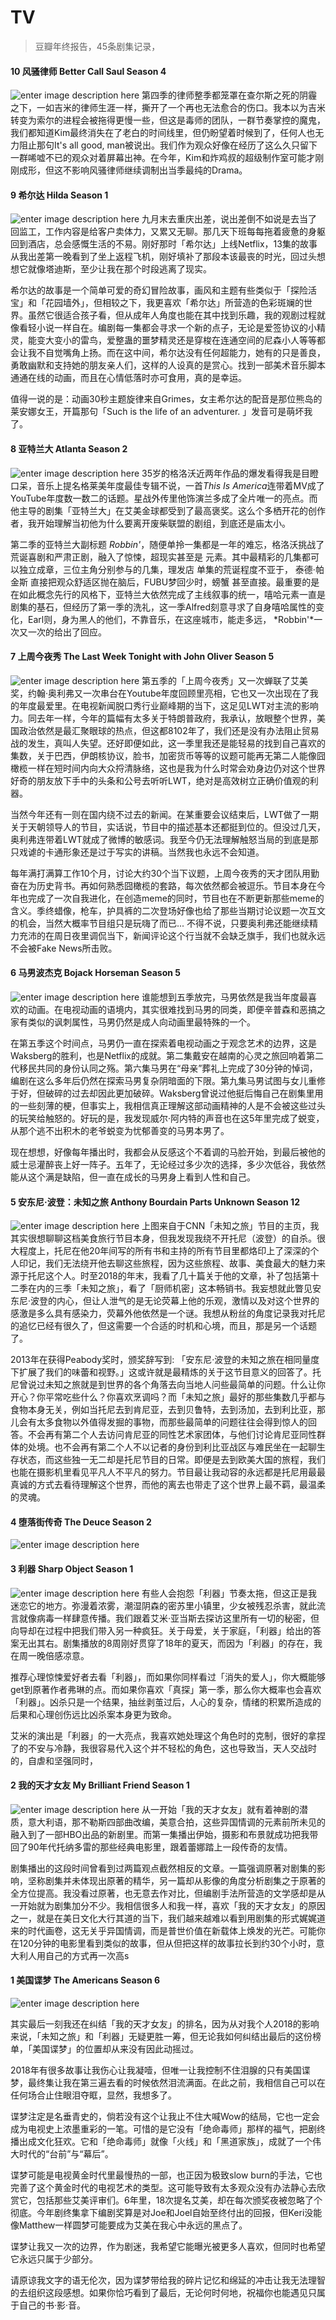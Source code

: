 # TV

> 豆瓣年终报告，45条剧集记录，

#### 10 风骚律师 Better Call Saul Season 4
![enter image description here](https://img3.doubanio.com/view/photo/raw/public/p2530384714.jpg)
第四季的律师整季都笼罩在查尔斯之死的阴霾之下，一如吉米的律师生涯一样，撕开了一个再也无法愈合的伤口。我本以为吉米转变为索尔的进程会被拖得更慢一些，但这是毒师的团队，一群节奏掌控的魔鬼，我们都知道Kim最终消失在了老白的时间线里，但仍盼望着时候到了，任何人也无力阻止那句It's all good, man被说出。我们作为观众好像在经历了这么久只留下一群唏嘘不已的观众对着屏幕出神。在今年，Kim和炸鸡叔的超级制作室可能才刚刚成形，但这不影响风骚律师继续调制出当季最纯的Drama。

#### 9 希尔达 Hilda Season 1
![enter image description here](https://img3.doubanio.com/view/photo/raw/public/p2533939911.jpg)
九月末去重庆出差，说出差倒不如说是去当了回监工，工作内容是给客户卖体力，又累又无聊。那几天下班每每拖着疲惫的身躯回到酒店，总会感慨生活的不易。刚好那时「希尔达」上线Netflix，13集的故事从我出差第一晚看到了坐上返程飞机，刚好填补了那段本该最丧的时光，回过头想想它就像塔迪斯，至少让我在那个时段逃离了现实。

希尔达的故事是一个简单可爱的奇幻冒险故事，画风和主题有些类似于「探险活宝」和「花园墙外」，但相较之下，我更喜欢「希尔达」所营造的色彩斑斓的世界。虽然它很适合孩子看，但从成年人角度也能在其中找到乐趣，我的观剧过程就像看轻小说一样自在。编剧每一集都会寻求一个新的点子，无论是爱签协议的小精灵，能变大变小的雷鸟，爱整蛊的噩梦精灵还是穿梭在连通空间的尼森小人等等都会让我不自觉嘴角上扬。而在这中间，希尔达没有任何超能力，她有的只是善良，勇敢幽默和支持她的朋友亲人们，这样的人设真的是赏心。找到一部美术音乐脚本通通在线的动画，而且在心情低落时亦可食用，真的是幸运。

值得一说的是：动画30秒主题旋律来自Grimes，女主希尔达的配音是那位熊岛的莱安娜女王，开篇那句「Such is the life of an adventurer. 」发音可是萌坏我了。

#### 8 亚特兰大 Atlanta Season 2
![enter image description here](https://img1.doubanio.com/view/photo/raw/public/p2513158099.jpg)
35岁的格洛沃近两年作品的爆发看得我是目瞪口呆，音乐上提名格莱美年度最佳专辑不说，一首*This Is America*连带着MV成了YouTube年度数一数二的话题。星战外传里他饰演兰多成了全片唯一的亮点。而他主导的剧集「亚特兰大」在艾美金球都受到了最高褒奖。这么个多栖开花的创作者，我开始理解当初他为什么要离开废柴联盟的剧组，到底还是庙太小。

第二季的亚特兰大副标题 *Robbin'*，随便单拎一集都是一年的难忘，格洛沃挑战了荒诞喜剧和严肃正剧，融入了惊悚，超现实甚至是 元素。其中最精彩的几集都可以独立成章，三位主角分别参与的几集，理发店 单集的荒诞程度不亚于， 泰德·帕金斯 直接把观众舒适区抛在脑后，FUBU梦回少时，螃蟹 甚至直接。最重要的是在如此概念先行的风格下，亚特兰大依然完成了主线叙事的统一，嘻哈元素一直是剧集的基石，但经历了第一季的洗礼，这一季Alfred刻意寻求了自身嘻哈属性的变化，Earl则，身为黑人的他们，不靠音乐，在这座城市，能走多远， *Robbin'*一次又一次的给出了回应。


#### 7 上周今夜秀 The Last Week Tonight with John Oliver Season 5
![enter image description here](https://img3.doubanio.com/view/photo/raw/public/p2516871552.jpg)
第五季的「上周今夜秀」又一次蝉联了艾美奖，约翰·奥利弗又一次串台在Youtube年度回顾里亮相，它也又一次出现在了我的年度最爱里。在电视新闻脱口秀行业巅峰期的当下，这足见LWT对主流的影响力。同去年一样，今年的篇幅有太多关于特朗普政府，我承认，放眼整个世界，美国政治依然是最汇聚眼球的热点，但这都8102年了，我们还是没有办法阻止贸易战的发生，真叫人失望。还好即便如此，这一季里我还是能轻易的找到自己喜欢的集数，关于巴西，伊朗核协议，脸书，加密货币等等的议题可能再无第二人能像囧橄榄一样在短时间内向大众捋清脉络，这也是我为什么时常会劝身边仍对这个世界好奇的朋友放下手中的头条和公号去听听LWT，绝对是高效树立正确价值观的利器。

当然今年还有一则在国内绕不过去的新闻。在某重要会议结束后，LWT做了一期关于天朝领导人的节目，实话说，节目中的描述基本还都挺到位的。但没过几天，奥利弗连带着LWT就成了微博的敏感词。我至今仍无法理解触怒当局的到底是那只戏谑的卡通形象还是过于写实的讲稿。当然我也永远不会知道。

每年满打满算工作10个月，讨论大约30个当下议题，上周今夜秀的天才团队用勤奋在为历史背书。再如何熟悉囧橄榄的套路，每次依然都会被逗乐。节目本身在今年也完成了一次自我进化，在创造meme的同时，节目也在不断更新那些meme的含义。季终蜡像，枪车，护具裤的二次登场好像也给了那些当期讨论议题一次互文的机会，当然大概率节目组只是玩嗨了而已... 不得不说，只要奥利弗还能继续精力充沛的在周日夜里调侃当下，新闻评论这个行当就不会缺乏旗手，我们也就永远不会被Fake News所击败。

#### 6 马男波杰克 Bojack Horseman Season 5
![enter image description here](https://img1.doubanio.com/view/photo/raw/public/p2534170739.jpg)
谁能想到五季放完，马男依然是我当年度最喜欢的动画。在电视动画的语境内，其实很难找到马男的同类，即便辛普森和恶搞之家有类似的讽刺属性，马男仍然是成人向动画里最特殊的一个。

在第五季这个时间点，马男仍一直在探索着电视动画之于观念艺术的边界，这是Waksberg的胜利，也是Netflix的成就。第二集戴安在越南的心灵之旅回响着第二代移民共同的身份认同之殇。第六集马男在“母亲”葬礼上完成了30分钟的悼词，编剧在这么多年后仍然在探索马男复杂阴暗面的下限。第九集马男试图与女儿重修于好，但破碎的过去却因此更加破碎。Waksberg曾说过他挺后悔自己在剧集里用的一些刻薄的梗，但事实上，我相信真正理解这部动画精神的人是不会被这些过头的玩笑给触怒的。好玩的是，我发现威尔·阿内特的声音也在这5年里完成了蜕变，从那个逃不出积木的老爷蜕变为忧郁善变的马男本男了。

现在想想，好像每年播出时，我都会从反感这个不着调的马脸开始，到最后被他的威士忌灌醉丧上好一阵子。五年了，无论经过多少次的选择，多少次低谷，我依然能从这个满是缺陷，但一直在成长的马男身上看到人性和自己。

#### 5 安东尼·波登：未知之旅 Anthony Bourdain Parts Unknown Season 12
![enter image description here](https://explorepartsunknown.com/wp-content/uploads/2018/06/AB1_iii.jpg)
上图来自于CNN「未知之旅」节目的主页，我其实很想聊聊这档美食旅行节目本身，但我发现我绕不开托尼（波登）的自杀。很大程度上，托尼在他20年间写的所有书和主持的所有节目里都烙印上了深深的个人印记，我们无法绕开他去聊这些旅程，因为这些旅程、故事、美食最大的魅力来源于托尼这个人。时至2018的年末，我看了几十篇关于他的文章，补了包括第十二季在内的三季「未知之旅」，看了「厨师机密」这本畅销书。我妄想就此瞥见安东尼·波登的内心，但让人泄气的是无论荧幕上他的乐观，激情以及对这个世界的感激是多么具有感染力，荧幕外他依然是一个谜。我想从粉丝的角度记录我对托尼的追忆已经有很久了，但这需要一个合适的时机和心境，而且，那是另一个话题了。
 
2013年在获得Peabody奖时，颁奖辞写到: 「安东尼·波登的未知之旅在相同量度下扩展了我们的味蕾和视野。」这或许就是最精炼的关于这节目意义的回答了。托尼曾说过未知之旅就是到世界的各个角落去向当地人问些最简单的问题。什么让你开心？你平常吃些什么？你喜欢烹调吗？而「未知之旅」最好的那些集数几乎都与食物本身无关，例如当托尼去到肯尼亚，去到贝鲁特，去到汤加，去到利比亚，那儿会有太多食物以外值得发掘的事物，而那些最简单的问题往往会得到惊人的回答。不会再有第二个人去访问肯尼亚的同性艺术家团体，与他们讨论肯尼亚同性群体的处境。也不会再有第二个人不以记者的身份到利比亚战区与难民坐在一起聊生存状态，而这些独一无二却是托尼节目的日常。即便是去到欧美大国的旅程，我们也能在摄影机里看见平凡人不平凡的努力。节目最让我动容的永远都是托尼用最最真诚的方式去看待理解这个世界，而他的离去也带走了这个世界上最不羁，最温柔的灵魂。


#### 4 堕落街传奇 The Deuce Season 2
![enter image description here](https://img3.doubanio.com/view/photo/raw/public/p2537704903.jpg)


#### 3 利器 Sharp Object Season 1
![enter image description here](https://img3.doubanio.com/view/photo/raw/public/p2529070284.jpg)
有些人会抱怨「利器」节奏太拖，但这正是我迷恋它的地方。弥漫着浓雾，潮湿阴森的密苏里小镇里，少女被残忍杀害，就此流言就像病毒一样肆意传播。我们跟着艾米·亚当斯去探访这里所有一切的秘密，但向导却在过程中把我们带入另一种疯狂。关于母爱，关于家庭，「利器」给出的答案无出其右。剧集播放的8周刚好贯穿了18年的夏天，而因为「利器」的存在，我在周一晚倍感凉意。

推荐心理惊悚爱好者去看「利器」，而如果你同样看过「消失的爱人」，你大概能够get到原著作者弗琳的点。而如果你喜欢「真探」第一季，那么你大概率也会喜欢「利器」。凶杀只是一个结果，抽丝剥茧过后，人心的复杂，情绪的积累所造成的后果和心理创伤远比凶杀案本身更为致命。

艾米的演出是「利器」的一大亮点，我喜欢她处理这个角色时的克制，很好的拿捏了的不安与冷静，我很容易代入这个并不轻松的角色，这也导致当，天人交战时的，自虐和坚强同时，

#### 2 我的天才女友 My Brilliant Friend Season 1
![enter image description here](https://img3.doubanio.com/view/photo/raw/public/p2527840993.jpg)
从一开始「我的天才女友」就有着神剧的潜质，意大利语，那不勒斯四部曲改编，美意合拍，这些异国情调的元素前所未见的融入到了一部HBO出品的新剧里。而第一集播出伊始，摄影和布景就成功把我带回了90年代托纳多雷的那些经典电影里，跟着蕾娜踏上一段传奇的友情。

剧集播出的这段时间曾看到过两篇观点截然相反的文章。一篇强调原著对剧集的影响，坚称剧集并未体现出原著的精华，另一篇却从影像的角度分析剧集之于原著的全方位提高。我没看过原著，也无意去作对比，但编剧手法所营造的文学感却是从一开始就为剧集加分不少。我相信很多人和我一样，喜欢「我的天才女友」的原因之一，就是在美日文化大行其道的当下，我们越来越难以看到用剧集的形式娓娓道来的时代画卷，这无关乎异国情调，而是普世价值在新载体上焕发的光芒。可能你在120分钟的电影里看到类似的故事，但从但把这样的故事拉长到约30个小时，意大利人用自己的方式再一次高s

#### 1 美国谍梦 The Americans Season 6
![enter image description here](https://i.kinja-img.com/gawker-media/image/upload/s--_gRTxDf1--/c_scale,f_auto,fl_progressive,q_80,w_1600/wzxi26xl8hgl5j8sucri.jpg)

其实最后一刻我还在纠结「我的天才女友」的排名，因为从对我个人2018的影响来说，「未知之旅」和「利器」无疑更胜一筹，但无论我如何纠结出最后的这份榜单，「美国谍梦」的位置却从来没有因此动摇过。

2018年有很多故事让我伤心让我凝噎，但唯一让我控制不住泪腺的只有美国谍梦，最终集让我在第三遍去看的时候依然泪流满面。在此之前，我相信自己可以在任何场合止住眼泪夺眶，显然，我想多了。

谍梦注定是名垂青史的，倘若没有这个让我止不住大喊Wow的结局，它也一定会成为电视史上浓墨重彩的一笔。可惜的是它没有「绝命毒师」那样的福气，把剧终播出成文化狂欢。它和「绝命毒师」就像「火线」和「黑道家族」，成就了一个伟大时代的“台前”与“幕后”。

谍梦可能是电视黄金时代里最慢热的一部，也正因为极致slow burn的手法，它也完善了这个黄金时代的电视艺术的类型。这可能导致有太多观众没有办法静心去欣赏它，包括那些艾美评审们。6年里，18次提名艾美，却在每次颁奖夜被忽略了个彻底。今年剧终集拿下编剧奖算是对Joe和Joel自始至终付出的回报，但Keri没能像Matthew一样圆梦可能要成为艾美在我心中永远的黑点了。

谍梦让我又一次的边界，作为剧迷，我希望它能曝光被更多人喜欢，但同时也希望它永远只属于少部分。

请原谅我文字的语无伦次，因为谍梦带给我的碎片记忆和绵延的冲击让我无法理智的去组织这段感想。如果你恰巧看到了最后，无论何时何地，祝福你也能遇见只属于自己的书·影·音。

<!--stackedit_data:
eyJoaXN0b3J5IjpbLTIwMjQ0MjQ3NzBdfQ==
-->